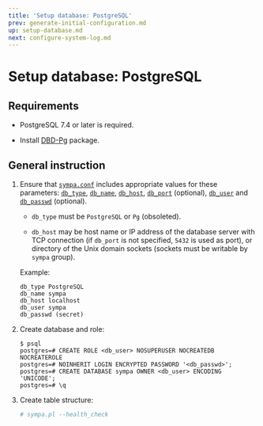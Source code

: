 ```yaml
---
title: 'Setup database: PostgreSQL'
prev: generate-initial-configuration.md
up: setup-database.md
next: configure-system-log.md
---
```


Setup database: PostgreSQL
==========================

Requirements
------------

  * PostgreSQL 7.4 or later is required.

  * Install [DBD-Pg](https://metacpan.org/release/DBD-Pg) package.

General instruction
-------------------

  1. Ensure that [``sympa.conf``](../layout.md#config) includes appropriate
     values for these parameters:
     [``db_type``](../man/sympa.conf.5.md#db_type),
     [``db_name``](../man/sympa.conf.5.md#db_name),
     [``db_host``](../man/sympa.conf.5.md#db_host),
     [``db_port``](../man/sympa.conf.5.md#db_port) (optional),
     [``db_user``](../man/sympa.conf.5.md#db_user) and
     [``db_passwd``](../man/sympa.conf.5.md#db_passwd) (optional).

       * ``db_type`` must be ``PostgreSQL`` or ``Pg`` (obsoleted).

       * ``db_host`` may be host name or IP address of the database server
         with TCP connection (if ``db_port`` is not specified, ``5432`` is
         used as port), or directory of the Unix domain sockets (sockets must
         be writable by ``sympa`` group).

       Example:
       ``` code
       db_type PostgreSQL
       db_name sympa
       db_host localhost
       db_user sympa
       db_passwd (secret)
       ```

  2. Create database and role:
     ```
     $ psql
     postgres=# CREATE ROLE <db_user> NOSUPERUSER NOCREATEDB NOCREATEROLE
     postgres=# NOINHERIT LOGIN ENCRYPTED PASSWORD '<db_passwd>';
     postgres=# CREATE DATABASE sympa OWNER <db_user> ENCODING 'UNICODE';
     postgres=# \q
     ```

  3. Create table structure:
     ``` bash
     # sympa.pl --health_check
     ```

